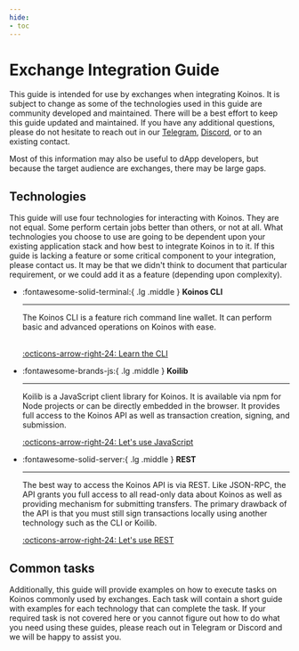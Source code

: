 ```yaml
---
hide:
- toc
---
```


# Exchange Integration Guide
This guide is intended for use by exchanges when integrating Koinos. It is subject to change as some of the technologies used in this guide are community developed and maintained. There will be a best effort to keep this guide updated and maintained. If you have any additional questions, please do not hesitate to reach out in our [Telegram](https://telegram.koinos.io), [Discord](https://discord.koinos.io), or to an existing contact.

Most of this information may also be useful to dApp developers, but because the target audience are exchanges, there may be large gaps.

## Technologies
This guide will use four technologies for interacting with Koinos. They are not equal. Some perform certain jobs better than others, or not at all. What technologies you choose to use are going to be dependent upon your existing application stack and how best to integrate Koinos in to it. If this guide is lacking a feature or some critical component to your integration, please contact us. It may be that we didn't think to document that particular requirement, or we could add it as a feature (depending upon complexity).

<div class="grid cards" markdown>

-   :fontawesome-solid-terminal:{ .lg .middle } __Koinos CLI__

    ---

    The Koinos CLI is a feature rich command line wallet. It can perform basic and advanced operations on Koinos with ease.
    <br/><br/>

    [:octicons-arrow-right-24: Learn the CLI](cli.md)

-  :fontawesome-brands-js:{ .lg .middle } __Koilib__

    ---

    
    Koilib is a JavaScript client library for Koinos. It is available via npm for Node projects or can be directly embedded in the browser. It provides full access to the Koinos API as well as transaction creation, signing, and submission.

    [:octicons-arrow-right-24: Let's use JavaScript](koilib.md)

-   :fontawesome-solid-server:{ .lg .middle } __REST__

    ---

    The best way to access the Koinos API is via REST. Like JSON-RPC, the API grants you full access to all read-only data about Koinos as well as providing mechanism for submitting transfers. The primary drawback of the API is that you must still sign transactions locally using another technology such as the CLI or Koilib.

    [:octicons-arrow-right-24: Let's use REST](rest.md)

</div>

## Common tasks

Additionally, this guide will provide examples on how to execute tasks on Koinos commonly used by exchanges. Each task will contain a short guide with examples for each technology that can complete the task. If your required task is not covered here or you cannot figure out how to do what you need using these guides, please reach out in Telegram or Discord and we will be happy to assist you.
